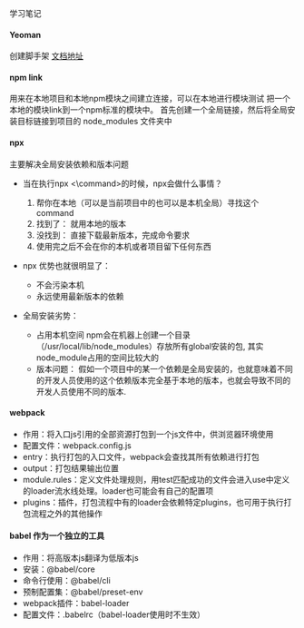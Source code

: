 学习笔记

#### Yeoman
  创建脚手架
  [文档地址](https://yeoman.io/learning/)
#### npm link
  用来在本地项目和本地npm模块之间建立连接，可以在本地进行模块测试
  把一个本地的模块link到一个npm标准的模块中。
  首先创建一个全局链接，然后将全局安装目标链接到项目的 node_modules 文件夹中

#### npx
  主要解决全局安装依赖和版本问题
  * 当在执行npx <\command>的时候，npx会做什么事情？

    1. 帮你在本地（可以是当前项目中的也可以是本机全局）寻找这个 command
    2. 找到了： 就用本地的版本
    3. 没找到： 直接下载最新版本，完成命令要求
    4. 使用完之后不会在你的本机或者项目留下任何东西
  * npx 优势也就很明显了：

    * 不会污染本机
    * 永远使用最新版本的依赖
  * 全局安装劣势：
    * 占用本机空间
      npm会在机器上创建一个目录（/usr/local/lib/node_modules）存放所有global安装的包, 其实node_module占用的空间比较大的
    * 版本问题：
      假如一个项目中的某一个依赖是全局安装的，也就意味着不同的开发人员使用的这个依赖版本完全基于本地的版本，也就会导致不同的开发人员使用不同的版本.

#### webpack
 * 作用：将入口js引用的全部资源打包到一个js文件中，供浏览器环境使用
 * 配置文件：webpack.config.js
 * entry：执行打包的入口文件，webpack会查找其所有依赖进行打包
 * output：打包结果输出位置
 * module.rules：定义文件处理规则，用test匹配成功的文件会进入use中定义的loader流水线处理。loader也可能会有自己的配置项
 * plugins：插件，打包流程中有的loader会依赖特定plugins，也可用于执行打包流程之外的其他操作
#### babel 作为一个独立的工具
* 作用：将高版本js翻译为低版本js
* 安装：@babel/core
* 命令行使用：@babel/cli
* 预制配置集：@babel/preset-env
* webpack插件：babel-loader
* 配置文件：.babelrc（babel-loader使用时不生效）
